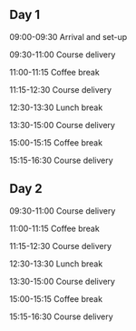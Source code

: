 
## Day 1

09:00-09:30 Arrival and set-up

09:30-11:00 Course delivery

11:00-11:15 Coffee break

11:15-12:30 Course delivery

12:30-13:30 Lunch break

13:30-15:00 Course delivery

15:00-15:15 Coffee break

15:15-16:30 Course delivery

## Day 2

09:30-11:00 Course delivery

11:00-11:15 Coffee break

11:15-12:30 Course delivery

12:30-13:30 Lunch break

13:30-15:00 Course delivery

15:00-15:15 Coffee break

15:15-16:30 Course delivery
